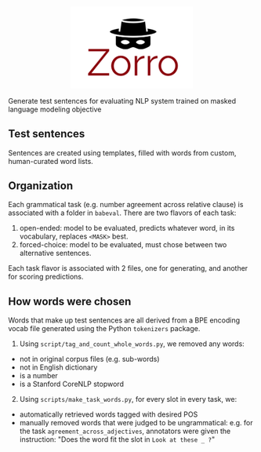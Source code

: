 <div align="center">
 <img src="images/logo.png" width="250"> 
</div>

Generate test sentences for evaluating NLP system trained on masked language modeling objective

## Test sentences

Sentences are created using templates, filled with words from custom, human-curated word lists.


## Organization

Each grammatical task (e.g. number agreement across relative clause) is associated with a folder in `babeval`.
There are two flavors of each task:
1. open-ended: model to be evaluated, predicts whatever word, in its vocabulary, replaces `<MASK>` best.
2. forced-choice: model to be evaluated, must chose between two alternative sentences.

Each task flavor is associated with 2 files, one for generating, and another for scoring predictions.

## How words were chosen

Words that make up test sentences are all derived from a BPE encoding vocab file 
 generated using the Python `tokenizers` package. 


1. Using `script/tag_and_count_whole_words.py`, we removed any words:
- not in original corpus files (e.g. sub-words)
- not in English dictionary
- is a number
- is a Stanford CoreNLP stopword

2. Using `scripts/make_task_words.py`, for every slot in every task, we:
- automatically retrieved words tagged with desired POS
- manually removed words that were judged to be ungrammatical:
e.g. for the task `agreement_across_adjectives`, annotators were given the instruction: 
"Does the word fit the slot in `Look at these _ ?`"
